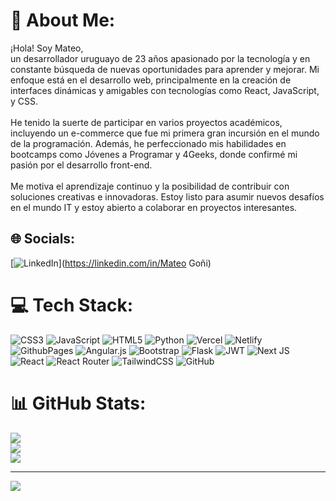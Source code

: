# 💫 About Me:
¡Hola! Soy Mateo,<br> un desarrollador uruguayo de 23 años apasionado por la tecnología y en constante búsqueda de nuevas oportunidades para aprender y mejorar. Mi enfoque está en el desarrollo web, principalmente en la creación de interfaces dinámicas y amigables con tecnologías como React, JavaScript, y CSS.<br><br>He tenido la suerte de participar en varios proyectos académicos, incluyendo un e-commerce que fue mi primera gran incursión en el mundo de la programación. Además, he perfeccionado mis habilidades en bootcamps como Jóvenes a Programar y 4Geeks, donde confirmé mi pasión por el desarrollo front-end.<br><br>Me motiva el aprendizaje continuo y la posibilidad de contribuir con soluciones creativas e innovadoras. Estoy listo para asumir nuevos desafíos en el mundo IT y estoy abierto a colaborar en proyectos interesantes.


## 🌐 Socials:
[![LinkedIn](https://img.shields.io/badge/LinkedIn-%230077B5.svg?logo=linkedin&logoColor=white)](https://linkedin.com/in/Mateo Goñi) 

# 💻 Tech Stack:
![CSS3](https://img.shields.io/badge/css3-%231572B6.svg?style=for-the-badge&logo=css3&logoColor=white) ![JavaScript](https://img.shields.io/badge/javascript-%23323330.svg?style=for-the-badge&logo=javascript&logoColor=%23F7DF1E) ![HTML5](https://img.shields.io/badge/html5-%23E34F26.svg?style=for-the-badge&logo=html5&logoColor=white) ![Python](https://img.shields.io/badge/python-3670A0?style=for-the-badge&logo=python&logoColor=ffdd54) ![Vercel](https://img.shields.io/badge/vercel-%23000000.svg?style=for-the-badge&logo=vercel&logoColor=white) ![Netlify](https://img.shields.io/badge/netlify-%23000000.svg?style=for-the-badge&logo=netlify&logoColor=#00C7B7) ![GithubPages](https://img.shields.io/badge/github%20pages-121013?style=for-the-badge&logo=github&logoColor=white) ![Angular.js](https://img.shields.io/badge/angular.js-%23E23237.svg?style=for-the-badge&logo=angularjs&logoColor=white) ![Bootstrap](https://img.shields.io/badge/bootstrap-%238511FA.svg?style=for-the-badge&logo=bootstrap&logoColor=white) ![Flask](https://img.shields.io/badge/flask-%23000.svg?style=for-the-badge&logo=flask&logoColor=white) ![JWT](https://img.shields.io/badge/JWT-black?style=for-the-badge&logo=JSON%20web%20tokens) ![Next JS](https://img.shields.io/badge/Next-black?style=for-the-badge&logo=next.js&logoColor=white) ![React](https://img.shields.io/badge/react-%2320232a.svg?style=for-the-badge&logo=react&logoColor=%2361DAFB) ![React Router](https://img.shields.io/badge/React_Router-CA4245?style=for-the-badge&logo=react-router&logoColor=white) ![TailwindCSS](https://img.shields.io/badge/tailwindcss-%2338B2AC.svg?style=for-the-badge&logo=tailwind-css&logoColor=white) ![GitHub](https://img.shields.io/badge/github-%23121011.svg?style=for-the-badge&logo=github&logoColor=white)
# 📊 GitHub Stats:
![](https://github-readme-stats.vercel.app/api?username=mateo1627&theme=dark&hide_border=false&include_all_commits=false&count_private=false)<br/>
![](https://github-readme-streak-stats.herokuapp.com/?user=mateo1627&theme=dark&hide_border=false)<br/>
![](https://github-readme-stats.vercel.app/api/top-langs/?username=mateo1627&theme=dark&hide_border=false&include_all_commits=false&count_private=false&layout=compact)

---
[![](https://visitcount.itsvg.in/api?id=mateo1627&icon=0&color=0)](https://visitcount.itsvg.in)

<!-- Proudly created with GPRM ( https://gprm.itsvg.in ) -->
<!--
**mateo1627/mateo1627** is a ✨ _special_ ✨ repository because its `README.md` (this file) appears on your GitHub profile.

Here are some ideas to get you started:

- 🔭 I’m currently working on ...
- 🌱 I’m currently learning ...
- 👯 I’m looking to collaborate on ...
- 🤔 I’m looking for help with ...
- 💬 Ask me about ...
- 📫 How to reach me: ...
- 😄 Pronouns: ...
- ⚡ Fun fact: ...
-->
